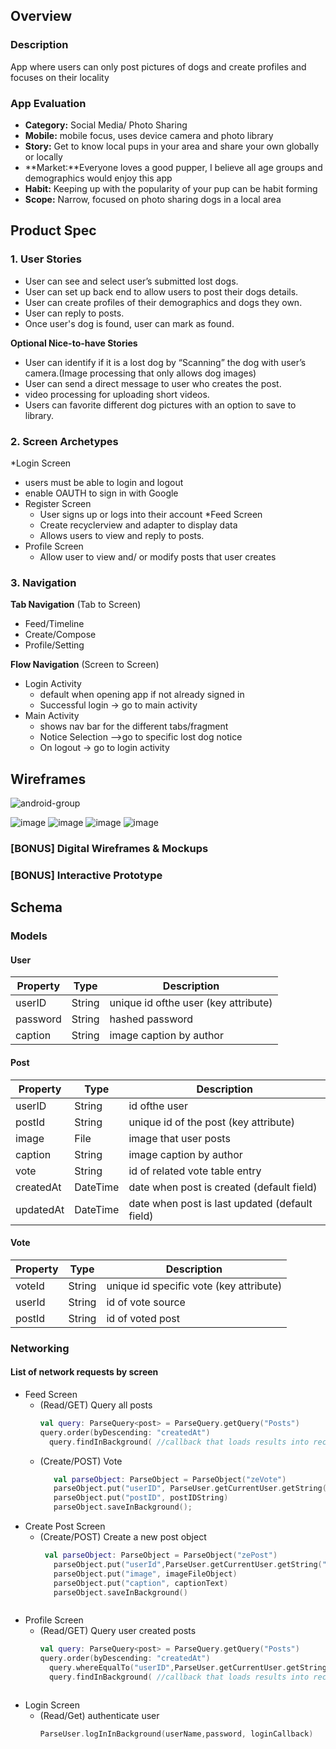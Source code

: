 ## Overview
### Description
App where users can only post pictures of dogs and create profiles and focuses on their locality

### App Evaluation
- **Category:** Social Media/ Photo Sharing
- **Mobile:** mobile focus, uses device camera and photo library
- **Story:** Get to know local pups in your area and share your own globally or locally
- **Market:**Everyone loves a good pupper, I believe all age groups and demographics would enjoy this app
- **Habit:** Keeping up with the popularity of your pup can be habit forming
- **Scope:** Narrow, focused on photo sharing dogs in a local area

## Product Spec
### 1. User Stories 
* User can see and select user’s submitted lost dogs.
* User can set up back end to allow users to post their dogs details.
* User can create profiles of their demographics and dogs they own.
* User can reply to posts.
* Once user's dog is found, user can mark as found.


**Optional Nice-to-have Stories**
* User can identify if it is a lost dog by “Scanning” the dog with user’s camera.(Image processing that only allows dog images)
* User can send a direct message to user who creates the post.
* video processing for uploading short videos.
* Users can favorite different dog pictures with an option to save to library.


### 2. Screen Archetypes

*Login Screen
   * users must be able to login and logout
   * enable OAUTH to sign in with Google
* Register Screen
   * User signs up or logs into their account
*Feed Screen
   * Create recyclerview and adapter to display data
   * Allows users to view and reply to posts.
* Profile Screen
   * Allow user to view and/ or modify posts that user creates 

### 3. Navigation

**Tab Navigation** (Tab to Screen)

* Feed/Timeline
* Create/Compose
* Profile/Setting

**Flow Navigation** (Screen to Screen)

* Login Activity
   * default when opening app if not already signed in
   * Successful login → go to main activity
* Main Activity
   * shows nav bar for the different tabs/fragment
   * Notice Selection -->go to specific lost dog notice 
   * On logout → go to login activity

## Wireframes
![android-group](https://user-images.githubusercontent.com/48068956/161396769-7ae533e8-f759-4e51-84c1-c103d9cceed4.gif)

![image](https://user-images.githubusercontent.com/48068956/161396825-32277c7e-1ba8-49aa-a9e0-6f0036b83d16.png)
![image](https://user-images.githubusercontent.com/48068956/161396834-0f978325-d4a7-4dde-bcd1-66f27ec2e1e1.png)
![image](https://user-images.githubusercontent.com/48068956/161396845-ff959752-cc1f-4352-bfde-c2ebb65a35d4.png)
![image](https://user-images.githubusercontent.com/48068956/161396859-db3a91d7-1cd2-4c5d-b5cb-a9f1224c3673.png)



### [BONUS] Digital Wireframes & Mockups

### [BONUS] Interactive Prototype

## Schema 
### Models

#### User

   | Property      | Type     | Description |
   | ------------- | -------- | ------------|
   | userID	   | String   | unique id ofthe user (key attribute) |
   | password      | String   | hashed password |
   | caption       | String   | image caption by author |
      

#### Post

   | Property      | Type     | Description |
   | ------------- | -------- | ------------|
   | userID	   | String   | id ofthe user  |
   | postId        | String   | unique id of the post (key attribute)|
   | image         | File     | image that user posts |
   | caption       | String   | image caption by author |
   | vote         | String   | id of related vote table entry|
   | createdAt     | DateTime | date when post is created (default field) |
   | updatedAt     | DateTime | date when post is last updated (default field) |

#### Vote

   | Property      | Type     | Description |
   | ------------- | -------- | ------------|
   | voteId	   | String   | unique id specific vote (key attribute) |
   | userId        | String   | id of vote source |
   | postId        | String   | id of voted post  |
### Networking
#### List of network requests by screen
   - Feed Screen
      - (Read/GET) Query all posts 
          ```kotlin
          val query: ParseQuery<post> = ParseQuery.getQuery("Posts")
          query.order(byDescending: "createdAt")
	        query.findInBackground( //callback that loads results into recyclerview)
          ```
     - (Create/POST) Vote
       ```kotlin
	      val parseObject: ParseObject = ParseObject("zeVote")
	      parseObject.put("userID", ParseUser.getCurrentUser.getString("userID"))
	      parseObject.put("postID", postIDString)
	      parseObject.saveInBackground();
        ```
   - Create Post Screen
      - (Create/POST) Create a new post object
	     ```kotlin
          val parseObject: ParseObject = ParseObject("zePost")
	        parseObject.put("userId",ParseUser.getCurrentUser.getString("userID"))
	        parseObject.put("image", imageFileObject)
	        parseObject.put("caption", captionText)
	        parseObject.saveInBackground()
       ```
   - Profile Screen
      - (Read/GET) Query user created posts
	    ```kotlin
        val query: ParseQuery<post> = ParseQuery.getQuery("Posts")
        query.order(byDescending: "createdAt")
	      query.whereEqualTo("userID",ParseUser.getCurrentUser.getString("userID")
	      query.findInBackground( //callback that loads results into recyclerview)
      ```
   - Login Screen
      - (Read/Get) authenticate user
	    ```kotlin
        ParseUser.logInInBackground(userName,password, loginCallback)
      ```  
